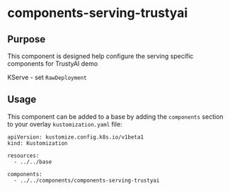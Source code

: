 # components-serving-trustyai

## Purpose
This component is designed help configure the serving specific components for TrustyAI demo

KServe - set `RawDeployment`

## Usage

This component can be added to a base by adding the `components` section to your overlay `kustomization.yaml` file:

```
apiVersion: kustomize.config.k8s.io/v1beta1
kind: Kustomization

resources:
  - ../../base

components:
  - ../../components/components-serving-trustyai
```

